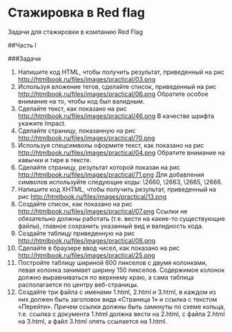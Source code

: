 # Стажировка в Red flag

Задачи для стажировки в компанию Red Flag

##Часть I

###Задачи

1.  Напишите код HTML, чтобы получить результат, приведенный на рис http://htmlbook.ru/files/images/practical/03.png
2.  Используя вложение тегов, сделайте список, приведенный на рис http://htmlbook.ru/files/images/practical/06.png
    Обратите особое внимание на то, чтобы код был валидным.
3.  Сделайте текст, как показано на рис http://htmlbook.ru/files/images/practical/46.png
    В качестве шрифта укажите Impact.
4.  Сделайте страницу, показанную на рис http://htmlbook.ru/files/images/practical/70.png
5.  Используя спецсимволы оформите текст, как показано на рис http://htmlbook.ru/files/images/practical/04.png
    Обратите внимание на кавычки и тире в тексте.
6.  Сделайте страницу, результат которой показан на рис http://htmlbook.ru/files/images/practical/71.png
    Для добавления символов используйте следующие коды: \2660, \2663, \2665, \2666.
7.  Напишите код XHTML, чтобы получить результат, приведенный на рис http://htmlbook.ru/files/images/practical/13.png
8.  Создайте список, как показано на рис http://htmlbook.ru/files/images/practical/07.png
    Ссылки не обязательно должны работать (т.е. вести на какие-то существующие файлы), главное сохранить указанный вид и валидность кода.
9.  Создайте таблицу приведенную на рис http://htmlbook.ru/files/images/practical/08.png
10. Сделайте в браузере ввод чисел, как показано на рис http://htmlbook.ru/files/images/practical/25.png
11. Постройте таблицу шириной 600 пикселов с двумя колонками, левая колонка занимает ширину 150 пикселов. Содержимое колонок должно выравниваться по верхнему краю, а сама таблица располагается по центру веб-страницы.
12. Создайте три файла с именами 1.html, 2.html и 3.html, в каждом из них должен быть заголовок вида «Страница 1» и ссылка с текстом «Перейти». Причем ссылки должны быть замкнуты по схеме кольца, т.е. ссылка с документа 1.html должна вести на 2.html, с файла 2.html на 3.html, а файл 3.html опять ссылается на 1.html.
